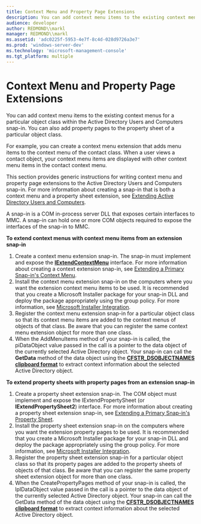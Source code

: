 ```yaml
---
title: Context Menu and Property Page Extensions
description: You can add context menu items to the existing context menus for a particular object class within the Active Directory Users and Computers snap-in. You can also add property pages to the property sheet of a particular object class.
audience: developer
author: REDMOND\\markl
manager: REDMOND\\markl
ms.assetid: 'adc0225f-5953-4e7f-8c4d-028d9726a3e7'
ms.prod: 'windows-server-dev'
ms.technology: 'microsoft-management-console'
ms.tgt_platform: multiple
---
```


# Context Menu and Property Page Extensions

You can add context menu items to the existing context menus for a particular object class within the Active Directory Users and Computers snap-in. You can also add property pages to the property sheet of a particular object class.

For example, you can create a context menu extension that adds menu items to the context menu of the contact class. When a user views a contact object, your context menu items are displayed with other context menu items in the contact context menu.

This section provides generic instructions for writing context menu and property page extensions to the Active Directory Users and Computers snap-in. For more information about creating a snap-in that is both a context menu and a property sheet extension, see [Extending Active Directory Users and Computers](extending-active-directory-users-and-computers.md).

A snap-in is a COM in-process server DLL that exposes certain interfaces to MMC. A snap-in can hold one or more COM objects required to expose the interfaces of the snap-in to MMC.

**To extend context menus with context menu items from an extension snap-in**

1.  Create a context menu extension snap-in. The snap-in must implement and expose the [**IExtendContextMenu**](iextendcontextmenu.md) interface. For more information about creating a context extension snap-in, see [Extending a Primary Snap-in's Context Menu](extending-a-primary-snap-ins-context-menu.md).
2.  Install the context menu extension snap-in on the computers where you want the extension context menu items to be used. It is recommended that you create a Microsoft Installer package for your snap-in DLL and deploy the package appropriately using the group policy. For more information, see [Microsoft Installer Integration](microsoft-installer-integration.md).
3.  Register the context menu extension snap-in for a particular object class so that its context menu items are added to the context menus of objects of that class. Be aware that you can register the same context menu extension object for more than one class.
4.  When the AddMenuItems method of your snap-in is called, the piDataObject value passed in the call is a pointer to the data object of the currently selected Active Directory object. Your snap-in can call the **GetData** method of the data object using the [**CFSTR\_DSOBJECTNAMES clipboard format**](cfstr-dsobjectnames-clipboard-format.md) to extract context information about the selected Active Directory object.

**To extend property sheets with property pages from an extension snap-in**

1.  Create a property sheet extension snap-in. The COM object must implement and expose the IExtendPropertySheet (or **IExtendPropertySheet2**) interface. For more information about creating a property sheet extension snap-in, see [Extending a Primary Snap-in's Property Sheet](extending-a-primary-snap-ins-property-sheet.md).
2.  Install the property sheet extension snap-in on the computers where you want the extension property pages to be used. It is recommended that you create a Microsoft Installer package for your snap-in DLL and deploy the package appropriately using the group policy. For more information, see [Microsoft Installer Integration](microsoft-installer-integration.md).
3.  Register the property sheet extension snap-in for a particular object class so that its property pages are added to the property sheets of objects of that class. Be aware that you can register the same property sheet extension object for more than one class.
4.  When the CreatePropertyPages method of your snap-in is called, the lpIDataObject value passed in the call is a pointer to the data object of the currently selected Active Directory object. Your snap-in can call the GetData method of the data object using the [**CFSTR\_DSOBJECTNAMES clipboard format**](cfstr-dsobjectnames-clipboard-format.md) to extract context information about the selected Active Directory object.

 

 




